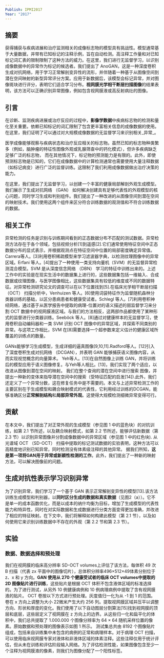 ```yaml
---
Publish: IPMI2017
Year: "2017"
---
```


## 摘要

获得捕获与疾病进展和治疗监测相关的成像标志物的模型具有挑战性。模型通常基于大量数据，并带有已知标记的注释示例，旨在自动检测。高注释工作量和对已知标记词汇表的限制限制了这种方法的威力。在这里，我们进行无监督学习，以识别成像数据中的异常作为标记的候选者。我们提出了 AnoGAN，这是一种深度卷积生成对抗网络，用于学习正常解剖变异性的流形，并伴随着一种基于从图像空间到潜在空间映射的新型异常评分方案。应用于新数据后，该模型会标记异常，并对图像斑块进行评分，表明它们适合学习分布。**视网膜光学相干断层扫描图像**的结果表明，该方法可以正确识别异常图像，例如包含视网膜液或高反射病灶的图像。

## 引言

在诊断、监测疾病进展或治疗反应的过程中，**影像学数据**中疾病标志物的检测和量化至关重要。依赖已知标记的词汇限制了包含更丰富相关信息的成像数据的使用。在这里，我们证明了可以通过对大规模成像数据的无监督学习来识别相关_异常_。

医学成像能够观察与疾病状态和治疗反应相关的标志物。虽然已知的标志物种类繁多（例如，脑肿瘤的特征性图像外观或乳腺筛查中的钙化模式），但许多疾病缺乏足够广泛的标志物， 而在其他情况下，标记物的预测能力是有限的。此外，即使预测标志物是已知的，它们在成像数据中的计算检测通常也需要使用大量注释数据（如标记病变）进行广泛的监督训练。这限制了我们利用成像数据做出治疗决策的能力。

在这里，我们提出了无监督学习，以创建一个丰富的健康局部解剖外观生成模型。我们展示了生成对抗网络 （GAN） 如何解决创建具有足够代表性的外观模型的核心问题，同时学习生成和判别组件。我们提出了一种改进的从图像空间到潜在空间的映射技术。我们使用这两个组件来区分符合训练数据的观测值和不符合训练数据的数据。

## 相关工作

异常检测的任务是识别与训练期间看到的正态数据分布不匹配的测试数据。异常检测方法存在于各个领域，包括视频分析[1]到遥感[2].它们通常使用特征空间中正态数据分布的显式表示，并根据观测点在特征空间中位置的局部密度确定异常值。Carrera等人。[3]利用卷积稀疏模型来学习滤波器字典，以检测纹理图像中的异常区域。Erfani 等人。[4]提出了一种使用一类支持向量机（SVM）的无监督异常检测混合模型。SVM 是从深度信念网络 （DBN） 学习的特征中训练出来的。上述工作中的实验是在现实生活中的数据集上进行的，这些数据集包括一维输入、合成数据或纹理图像，与医学图像相比，这些数据集具有较低的维度或不同的数据特征。对异常检测研究论文的调查可以在以下位置找到[5].在临床光学相干断层扫描 （OCT） 扫描分析中，Venhuizen 等人。[6]使用词袋特征作为监督随机森林分类器训练的基础，以区分患病患者和健康受试者。Schlegl 等人。[7]利用卷积神经网络，通过基于从医学报告中提取的病理-位置对的语义描述的弱监督学习来分割 OCT 数据中的视网膜液区域。与我们的方法相反，这两部作品都使用了某种形式的监督进行分类器训练。Seeböck 等人。[8]通过对健康样本的无监督学习，使用卷积自动编码器和一类 SVM 识别 OCT 图像中的异常区域，并探索不同类别的异常。与这项工作相比，SVM 在[8]需要选择一个超参数来定义估计的健康区域所覆盖的训练点的数量。

GANs能够学习生成模型，生成详细的逼真图像[9,10,11].Radford等人。[12]引入了深度卷积生成对抗网络 （DCGAN），并表明 GAN 能够捕获语义图像内容，从而实现视觉概念的向量算术。 Yeh等人。[13]在自然图像上训练 GAN，并将训练后的模型应用于语义图像修复。与Yeh等人相比。[13]，我们实现了两个适应，以改进从图像到潜在空间的映射。 我们在整个查询的潜在空间中进行搜索 图像，并提出一种新的变体来指导潜在空间中的搜索（受特征匹配的启发[14]).此外，我们还定义了一个异常分数，这在修复任务中是不需要的。本文与上述异常检测工作的主要区别在于生成模型和耦合映射模式的代表性，它利用经过训练的DCGAN，能够准确区分**正常解剖结构**和**局部异常外观**。这使得大规模检测细微异常变得可行。

## 贡献

在本文中，我们提出了对正常外观的生成模型（参见图 1 中的蓝色块）的对抗训练，如第 2.1 节所述，以及耦合映射模式，如第 2.2 节所述，能够评估新数据（第 2.3 节）以识别异常图像并分割成像数据中的异常区域（参见图 1 中的红色块). 从光谱域 OCT （SD-OCT） 扫描中提取的标记测试数据的实验表明，这种方法可以高精度地识别已知异常，同时检测没有体素级注释的其他异常。 据我们所知，**这是第一项将GAN用于异常或新颖性检测的工作**。此外，我们提出了一种新的映射方法，可以解决图像前的问题。

## 生成对抗性表示学习识别异常

为了识别异常，我们学习了一个基于 GAN 表示正常解剖变异性的模型[13].该方法训练生成模型和判别器，以**同时区分生成的数据和真实数据**（见图2（a））。它不是单一的成本函数优化，而是以成本的纳什均衡为目标，增加了生成模型的代表性能力和特异性，同时在对实际数据和生成数据进行分类方面变得更加准确，并改进了相应的特征映射。在下文中，我们将解释如何构建此模型（第 2.1 节），以及如何使用它来识别训练数据中不存在的外观（第 2.2 节和第 2.3 节）。

## 实验

### 数据、数据选择和预处理

我们在视网膜的临床高分辨率 SD-OCT volumes上评估了该方法，每体积 49 次 B 扫描（代表 zx 平面中的图像切片），总体积分辨率496×512×49体素分别位于 z、x 和 y 方向。**GAN 使用从 270 个健康受试者的临床 OCT volumes中提取的 2D 图像贴片进行训练**，这些贴片是根据 OCT 体积不包含液体区域的标准选择的。为了进行测试，从另外 10 例健康病例和 10 例病理病例中提取了含有视网膜液的贴片。 OCT 卷按以下方式进行预处理。灰度值归一化为从 -1 到 1 的范围。卷在 x 方向上调整为大小 22微米产生大约 256 列。提取视网膜区域并压平以调整方向、形状和厚度的变化。我们使用了以下自动图层分割算法[15]找到视网膜的顶层和底层，这些层定义了视网膜在 z 方向上的边界。从这些归一化和扁平化的体积中，我们总共提取了 1.000.000 个图像分辨率为 64 × 64 随机采样位置的像素。原始数据和预处理的图像表示如图 1 所示。 测试集总共由 8192 个图像贴片组成，包括来自训练集中未包含的病例的正常和病理样本。对于病理 OCT 扫描，可以使用临床视网膜专家对液体和非液体区域的体素注释。这些注释仅用于统计评估，但从未在训练和评估阶段输入网络。为了评估检测性能，如果图像包含至少一个注释为视网膜液的像素，则我们为图像分配了一个阳性标签。